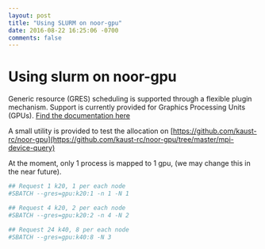 ```yaml
---
layout: post
title: "Using SLURM on noor-gpu"
date: 2016-08-22 16:25:06 -0700
comments: false
---
```


# Using slurm on noor-gpu
Generic resource (GRES) scheduling is supported through a flexible plugin mechanism. Support is currently provided for Graphics Processing Units (GPUs). [Find the documentation here](http://slurm.schedmd.com/gres.html)


A small utility is provided to test the allocation on [https://github.com/kaust-rc/noor-gpu](https://github.com/kaust-rc/noor-gpu/tree/master/mpi-device-query)


At the moment, only 1 process is mapped to 1 gpu, (we may change this in the near future).


```bash
## Request 1 k20, 1 per each node
#SBATCH --gres=gpu:k20:1 -n 1 -N 1

## Request 4 k20, 2 per each node
#SBATCH --gres=gpu:k20:2 -n 4 -N 2

## Request 24 k40, 8 per each node
#SBATCH --gres=gpu:k40:8 -N 3
```
